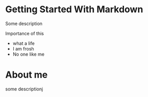 # Getting Started With Markdown

Some description


Importance of this
- what a life
- I am frosh
- No one like me

# About me
some descriptionj
